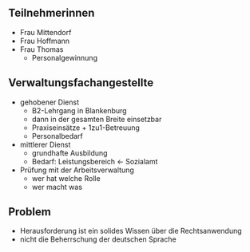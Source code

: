 ## Teilnehmerinnen
- Frau Mittendorf
- Frau Hoffmann
- Frau Thomas
	- Personalgewinnung

## Verwaltungsfachangestellte
- gehobener Dienst
	- B2-Lehrgang in Blankenburg
	- dann in der gesamten Breite einsetzbar
	- Praxiseinsätze + 1zu1-Betreuung
	- Personalbedarf
- mittlerer Dienst
	- grundhafte Ausbildung
	- Bedarf: Leistungsbereich <- Sozialamt
- Prüfung mit der Arbeitsverwaltung
	- wer hat welche Rolle
	- wer macht was

## Problem
- Herausforderung ist ein solides Wissen über die Rechtsanwendung
- nicht die Beherrschung der deutschen Sprache
